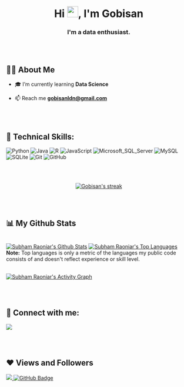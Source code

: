 <!-- <a href="#"><img width="100%" height="auto" src="https://i.imgur.com/iXuL1HG.png" height="175px"/></a> -->

<h1 align="center">Hi <img src="https://raw.githubusercontent.com/MartinHeinz/MartinHeinz/master/wave.gif" width="30px">, I'm Gobisan</h1>
<h3 align="center">I'm a data enthusiast.</h3>

<br/><br/>

## 🙋‍♂️ About Me

<!-- - 🔭 I’m currently working on **[Project](https://)** -->

- 🎓 I’m currently learning **Data Science**

<!-- - 👨‍💻 All of my projects are available at **[My Portfolio](https://--.com)** -->

- 📫 Reach me **gobisanldn@gmail.com**

<br/><br/>

## 🚀 Technical Skills:

![Python](https://img.shields.io/badge/Python-306998?style=flat&logo=python&logoColor=ffdd54)
![Java](https://img.shields.io/badge/Java-red?style=flat&logo=java)
![R](https://img.shields.io/badge/R-276DC3?style=flat&logo=r)
![JavaScript](https://img.shields.io/badge/JavaScript-black?style=flat&logo=javascript)
![Microsoft_SQL_Server](https://img.shields.io/badge/Microsoft_SQL_Server-CC2927?style=flat&logo=microsoft-sql-server&logoColor=white)
![MySQL](https://img.shields.io/badge/MySQL-F29111?style=flat&logo=mysql&logoColor=00758F)
![SQLite](https://img.shields.io/badge/sqlite-%2307405e.svg?style=flat&logo=sqlite&logoColor=white)
![Git](https://img.shields.io/badge/Git-black?style=flat&logo=git)
![GitHub](https://img.shields.io/badge/GitHub-black?style=flat-square&logo=github)

<br/><br/>

<p align="center">
    <a href="https://github.com/gobisan14/github-readme-streak-stats">
        <img title="🔥 Get streak stats for your profile at git.io/streak-stats" alt="Gobisan's streak" src="https://github-readme-streak-stats.herokuapp.com/?user=gobisan14&theme=black-ice&hide_border=true&stroke=0000&background=060A0CD0"/>
    </a>
</p>

<br/><br/>

## 📊 My Github Stats

  <br/>
    <a href="https://github.com/gobisan14/github-readme-stats"><img alt="Subham Raoniar's Github Stats" src="https://github-readme-stats.vercel.app/api?username=gobisan14&show_icons=true&count_private=true&theme=react&hide_border=true&bg_color=0D1117" /></a>
  <a href="https://github.com/gobisan14/github-readme-stats"><img alt="Subham Raoniar's Top Languages" src="https://github-readme-stats.vercel.app/api/top-langs/?username=gobisan14&langs_count=8&count_private=true&layout=compact&theme=react&hide_border=true&bg_color=0D1117" /></a>
  <br/>
  <b>Note:</b> Top languages is only a metric of the languages my public code consists of and doesn't reflect experience or skill level.

<br/>
<br/>

<a href="https://github.com/gobisan14/github-readme-activity-graph"><img alt="Subham Raoniar's Activity Graph" src="https://activity-graph.herokuapp.com/graph?username=gobisan14&bg_color=0D1117&color=5BCDEC&line=5BCDEC&point=FFFFFF&hide_border=true" /></a>

<br/>
<br/>

## 🤝 Connect with me:

<p align="left">
<a href = "https://www.linkedin.com/in/subham-raoniar/"><img src="https://img.shields.io/badge/LinkedIn-0077B5?style=for-the-badge&logo=linkedin&logoColor=white"/></a>
</p>

<br/><br/>

## ❤ Views and Followers

<a href="https://github.com/Meghna-DAS/github-profile-views-counter">
    <img src="https://komarev.com/ghpvc/?username=gobisan14">
</a>
<a href="https://github.com/gobisan14?tab=followers"><img src="https://img.shields.io/github/followers/gobisan14?label=Followers&style=social" alt="GitHub Badge"></a>
